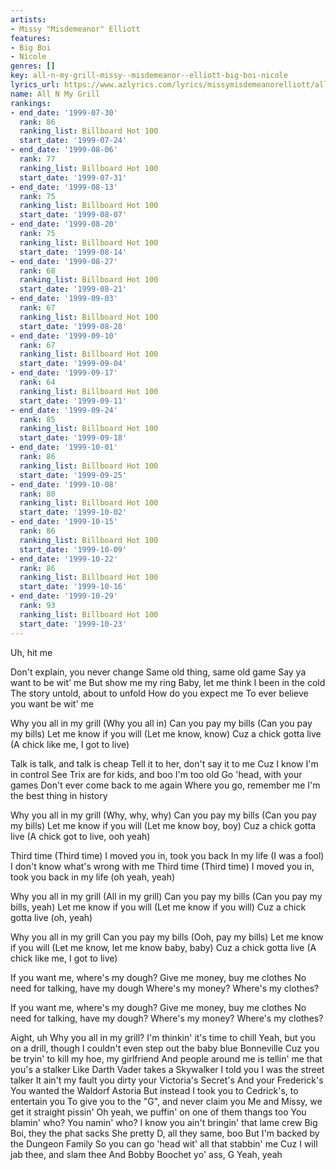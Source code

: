 ```yaml
---
artists:
- Missy "Misdemeanor" Elliott
features:
- Big Boi
- Nicole
genres: []
key: all-n-my-grill-missy--misdemeanor--elliott-big-boi-nicole
lyrics_url: https://www.azlyrics.com/lyrics/missymisdemeanorelliott/allnmygrill.html
name: All N My Grill
rankings:
- end_date: '1999-07-30'
  rank: 86
  ranking_list: Billboard Hot 100
  start_date: '1999-07-24'
- end_date: '1999-08-06'
  rank: 77
  ranking_list: Billboard Hot 100
  start_date: '1999-07-31'
- end_date: '1999-08-13'
  rank: 75
  ranking_list: Billboard Hot 100
  start_date: '1999-08-07'
- end_date: '1999-08-20'
  rank: 75
  ranking_list: Billboard Hot 100
  start_date: '1999-08-14'
- end_date: '1999-08-27'
  rank: 68
  ranking_list: Billboard Hot 100
  start_date: '1999-08-21'
- end_date: '1999-09-03'
  rank: 67
  ranking_list: Billboard Hot 100
  start_date: '1999-08-28'
- end_date: '1999-09-10'
  rank: 67
  ranking_list: Billboard Hot 100
  start_date: '1999-09-04'
- end_date: '1999-09-17'
  rank: 64
  ranking_list: Billboard Hot 100
  start_date: '1999-09-11'
- end_date: '1999-09-24'
  rank: 85
  ranking_list: Billboard Hot 100
  start_date: '1999-09-18'
- end_date: '1999-10-01'
  rank: 86
  ranking_list: Billboard Hot 100
  start_date: '1999-09-25'
- end_date: '1999-10-08'
  rank: 80
  ranking_list: Billboard Hot 100
  start_date: '1999-10-02'
- end_date: '1999-10-15'
  rank: 86
  ranking_list: Billboard Hot 100
  start_date: '1999-10-09'
- end_date: '1999-10-22'
  rank: 86
  ranking_list: Billboard Hot 100
  start_date: '1999-10-16'
- end_date: '1999-10-29'
  rank: 93
  ranking_list: Billboard Hot 100
  start_date: '1999-10-23'
---
```


Uh, hit me


Don't explain, you never change
Same old thing, same old game
Say ya want to be wit' me
But show me my ring
Baby, let me think
I been in the cold
The story untold, about to unfold
How do you expect me
To ever believe you want be wit' me


Why you all in my grill (Why you all in)
Can you pay my bills (Can you pay my bills)
Let me know if you will (Let me know, know)
Cuz a chick gotta live (A chick like me, I got to live)


Talk is talk, and talk is cheap
Tell it to her, don't say it to me
Cuz I know I'm in control
See Trix are for kids, and boo I'm too old
Go 'head, with your games
Don't ever come back to me again
Where you go, remember me
I'm the best thing in history


Why you all in my grill (Why, why, why)
Can you pay my bills (Can you pay my bills)
Let me know if you will (Let me know boy, boy)
Cuz a chick gotta live (A chick got to live, ooh yeah)


Third time (Third time)
I moved you in, took you back
In my life (I was a fool)
I don't know what's wrong with me
Third time (Third time)
I moved you in, took you back in my life (oh yeah, yeah)


Why you all in my grill (All in my grill)
Can you pay my bills (Can you pay my bills, yeah)
Let me know if you will (Let me know if you will)
Cuz a chick gotta live (oh, yeah)

Why you all in my grill 
Can you pay my bills (Ooh, pay my bills)
Let me know if you will (Let me know, let me know baby, baby)
Cuz a chick gotta live (A chick like me, I got to live)


If you want me, where's my dough?
Give me money, buy me clothes
No need for talking, have my dough
Where's my money? Where's my clothes?

If you want me, where's my dough?
Give me money, buy me clothes
No need for talking, have my dough? 
Where's my money? Where's my clothes?


Aight, uh
Why you all in my grill?
I'm thinkin' it's time to chill
Yeah, but you on a drill, though
I couldn't even step out the baby blue Bonneville
Cuz you be tryin' to kill my hoe, my girlfriend
And people around me is tellin' me that you's a stalker
Like Darth Vader takes a Skywalker
I told you I was the street talker
It ain't my fault you dirty your Victoria's Secret's
And your Frederick's
You wanted the Waldorf Astoria
But instead I took you to Cedrick's, to entertain you
To give you to the "G", and never claim you
Me and Missy, we get it straight pissin'
Oh yeah, we puffin' on one of them thangs too
You blamin' who? You namin' who?
I know you ain't bringin' that lame crew
Big Boi, they the phat sacks
She pretty D, all they same, boo
But I'm backed by the Dungeon Family
So you can go 'head wit' all that stabbin' me
Cuz I will jab thee, and slam thee
And Bobby Boochet yo' ass, G 
Yeah, yeah




